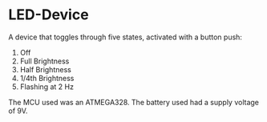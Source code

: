 # LED-Device

A device that toggles through five states, activated with a button push:

1. Off
2. Full Brightness
3. Half Brightness
4. 1/4th Brightness
5. Flashing at 2 Hz

The MCU used was an ATMEGA328. The battery used had a supply voltage of 9V.

